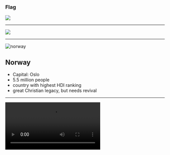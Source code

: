 ### Flag

![](https://upload.wikimedia.org/wikipedia/commons/d/d9/Flag_of_Norway.svg)

---

![](https://upload.wikimedia.org/wikipedia/commons/c/cb/Europe-Norway_%28orthographic_projection%29.svg)

---

![norway](https://res.cloudinary.com/kiekies/image/upload/v1721586663/prayer/fyckdgygckzf5ivogdsb.jpg)

## Norway

- Capital: Oslo
- 5.5 million people
- country with highest HDI ranking
- great Christian legacy, but needs revival

---

![](https://storage.googleapis.com/prayer-videos/country/norway.mp4)
